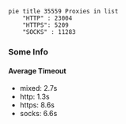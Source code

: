 
```mermaid
pie title 35559 Proxies in list
    "HTTP" : 23004
    "HTTPS": 5209
    "SOCKS" : 11283
```

### Some Info
#### Average Timeout

- mixed: 2.7s
- http: 1.3s
- https: 8.6s
- socks: 6.6s